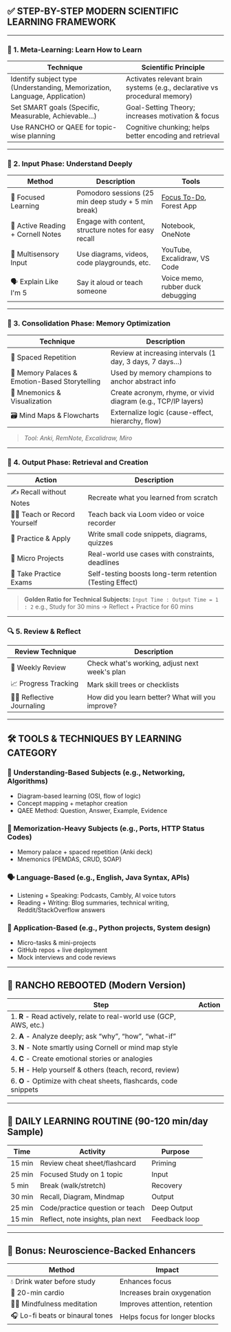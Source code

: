 ## ✅ STEP-BY-STEP MODERN SCIENTIFIC LEARNING FRAMEWORK

---

### 🧠 1. **Meta-Learning: Learn How to Learn**

| Technique                                                                  | Scientific Principle                                                      |
| -------------------------------------------------------------------------- | ------------------------------------------------------------------------- |
| Identify subject type (Understanding, Memorization, Language, Application) | Activates relevant brain systems (e.g., declarative vs procedural memory) |
| Set SMART goals (Specific, Measurable, Achievable...)                      | Goal-Setting Theory; increases motivation & focus                         |
| Use RANCHO or QAEE for topic-wise planning                                 | Cognitive chunking; helps better encoding and retrieval                   |

---

### 📘 2. **Input Phase: Understand Deeply**

| Method                            | Description                                          | Tools                                                |
| --------------------------------- | ---------------------------------------------------- | ---------------------------------------------------- |
| 🎯 Focused Learning               | Pomodoro sessions (25 min deep study + 5 min break)  | [Focus To-Do](https://www.focustodo.cn/), Forest App |
| 📖 Active Reading + Cornell Notes | Engage with content, structure notes for easy recall | Notebook, OneNote                                    |
| 🧩 Multisensory Input             | Use diagrams, videos, code playgrounds, etc.         | YouTube, Excalidraw, VS Code                         |
| 🗣️ Explain Like I'm 5            | Say it aloud or teach someone                        | Voice memo, rubber duck debugging                    |

---

### 🔁 3. **Consolidation Phase: Memory Optimization**

| Technique                                      | Description                                                   |
| ---------------------------------------------- | ------------------------------------------------------------- |
| 🧠 Spaced Repetition                           | Review at increasing intervals (1 day, 3 days, 7 days…)       |
| 🧠 Memory Palaces & Emotion-Based Storytelling | Used by memory champions to anchor abstract info              |
| 🧠 Mnemonics & Visualization                   | Create acronym, rhyme, or vivid diagram (e.g., TCP/IP layers) |
| 🗃️ Mind Maps & Flowcharts                     | Externalize logic (cause-effect, hierarchy, flow)             |

> *Tool: Anki, RemNote, Excalidraw, Miro*

---

### 🔄 4. **Output Phase: Retrieval and Creation**

| Action                         | Description                                              |
| ------------------------------ | -------------------------------------------------------- |
| ✍️ Recall without Notes        | Recreate what you learned from scratch                   |
| 👨‍🏫 Teach or Record Yourself | Teach back via Loom video or voice recorder              |
| 🔬 Practice & Apply            | Write small code snippets, diagrams, quizzes             |
| 🎯 Micro Projects              | Real-world use cases with constraints, deadlines         |
| 📑 Take Practice Exams         | Self-testing boosts long-term retention (Testing Effect) |

> **Golden Ratio for Technical Subjects:**
> `Input Time : Output Time = 1 : 2`
> e.g., Study for 30 mins → Reflect + Practice for 60 mins

---

### 🔍 5. **Review & Reflect**

| Review Technique            | Description                                      |
| --------------------------- | ------------------------------------------------ |
| 🧭 Weekly Review            | Check what's working, adjust next week's plan    |
| 📈 Progress Tracking        | Mark skill trees or checklists                   |
| 🧘‍♂️ Reflective Journaling | How did you learn better? What will you improve? |

---

## 🛠️ TOOLS & TECHNIQUES BY LEARNING CATEGORY

### 🧠 Understanding-Based Subjects (e.g., Networking, Algorithms)

* Diagram-based learning (OSI, flow of logic)
* Concept mapping + metaphor creation
* QAEE Method: Question, Answer, Example, Evidence

### 🧠 Memorization-Heavy Subjects (e.g., Ports, HTTP Status Codes)

* Memory palace + spaced repetition (Anki deck)
* Mnemonics (PEMDAS, CRUD, SOAP)

### 🗣️ Language-Based (e.g., English, Java Syntax, APIs)

* Listening + Speaking: Podcasts, Cambly, AI voice tutors
* Reading + Writing: Blog summaries, technical writing, Reddit/StackOverflow answers

### 🔧 Application-Based (e.g., Python projects, System design)

* Micro-tasks & mini-projects
* GitHub repos + live deployment
* Mock interviews and code reviews

---

## 🔁 RANCHO REBOOTED (Modern Version)

| Step                                                                | Action |
| ------------------------------------------------------------------- | ------ |
| 1. **R** - Read actively, relate to real-world use (GCP, AWS, etc.) |        |
| 2. **A** - Analyze deeply; ask “why”, “how”, “what-if”              |        |
| 3. **N** - Note smartly using Cornell or mind map style             |        |
| 4. **C** - Create emotional stories or analogies                    |        |
| 5. **H** - Help yourself & others (teach, record, review)           |        |
| 6. **O** - Optimize with cheat sheets, flashcards, code snippets    |        |

---

## 🏁 DAILY LEARNING ROUTINE (90-120 min/day Sample)

| Time   | Activity                          | Purpose       |
| ------ | --------------------------------- | ------------- |
| 15 min | Review cheat sheet/flashcard      | Priming       |
| 25 min | Focused Study on 1 topic          | Input         |
| 5 min  | Break (walk/stretch)              | Recovery      |
| 30 min | Recall, Diagram, Mindmap          | Output        |
| 25 min | Code/practice question or teach   | Deep Output   |
| 15 min | Reflect, note insights, plan next | Feedback loop |

---

## 🧬 Bonus: Neuroscience-Backed Enhancers

| Method                           | Impact                        |
| -------------------------------- | ----------------------------- |
| 💧 Drink water before study      | Enhances focus                |
| 💨 20-min cardio                 | Increases brain oxygenation   |
| 🧘‍♂️ Mindfulness meditation     | Improves attention, retention |
| 🎧 Lo-fi beats or binaural tones | Helps focus for longer blocks |
